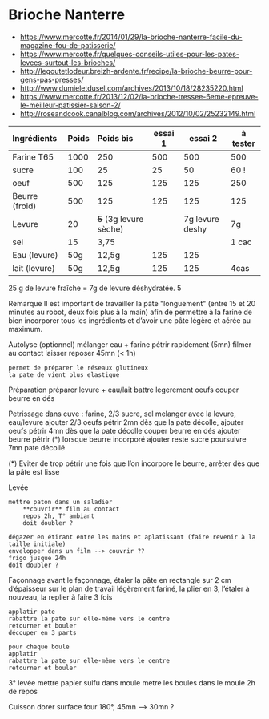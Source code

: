 # Brioche Nanterre
- https://www.mercotte.fr/2014/01/29/la-brioche-nanterre-facile-du-magazine-fou-de-patisserie/
- https://www.mercotte.fr/quelques-conseils-utiles-pour-les-pates-levees-surtout-les-brioches/
- http://legoutetlodeur.breizh-ardente.fr/recipe/la-brioche-beurre-pour-gens-pas-presses/
- http://www.dumieletdusel.com/archives/2013/10/18/28235220.html
- https://www.mercotte.fr/2013/12/02/la-brioche-tressee-6eme-epreuve-le-meilleur-patissier-saison-2/
- http://roseandcook.canalblog.com/archives/2012/10/02/25232149.html


| Ingrédients    | Poids | Poids bis               | essai 1 | essai 2         | à tester  |
| :------------- | :---- | :---------------------- | ------- | --------------- | --------- |
| Farine T65     | 1000  | 250                     | 500     | 500             | 500       |
| sucre          | 100   | 25                      | 25      | 50              | 60      ! |
| oeuf           | 500   | 125                     | 125     | 125             | 250       |
| Beurre (froid) | 500   | 125                     | 125     | 125             | 125       |
| Levure         | 20    | ~~5~~ (3g levure sèche) |         | 7g levure deshy | 7g        |
| sel            | 15    | 3,75                    |         |                 | 1 cac     |
| Eau (levure)   | 50g   | 12,5g                   | 125     | 125             |           |
| lait (levure)  | 50g   | 12,5g                   | 125     | 125             | 4cas      |

25 g de levure fraîche = 7g de levure déshydratée.
5

Remarque
    Il est important de travailler la pâte "longuement" (entre 15 et 20 minutes au robot, deux fois plus à la main) afin de permettre à la farine de bien incorporer tous les ingrédients et d’avoir une pâte légère et aérée au maximum. 


Autolyse (optionnel)
    mélanger eau + farine
    pétrir rapidement (5mn)
    filmer au contact 
    laisser reposer 45mn (< 1h)

    permet de préparer le réseaux glutineux
    la pate de vient plus elastique

Préparation
    préparer levure + eau/lait
    battre legerement oeufs
    couper beurre en dés

Petrissage
    dans cuve : farine, 2/3 sucre, sel
        melanger avec la levure, eau/levure
        ajouter 2/3 oeufs
        pétrir 2mn
        dès que la pate décolle, ajouter oeufs
        pétrir 4mn
        dès que la pate décolle
    couper beurre en dés
        ajouter beurre
        pétrir (*)
        lorsque beurre incorporé
        ajouter reste sucre poursuivre 7mn
        pate décollé

(*) Eviter de trop pétrir une fois que l’on incorpore le beurre, arrêter dès que la pâte est lisse


Levée

    mettre paton dans un saladier 
        **couvrir** film au contact
        repos 2h, T° ambiant
        doit doubler ?

    dégazer en étirant entre les mains et aplatissant (faire revenir à la taille initiale)
    envelopper dans un film --> couvrir ??
    frigo jusque 24h
    doit doubler ?


Façonnage
    avant le façonnage, 
        étaler la pâte en rectangle sur 2 cm d’épaisseur sur le plan de travail légèrement fariné, 
        la plier en 3, l’étaler à nouveau, la replier 
        à faire 3 fois

    applatir pate
    rabattre la pate sur elle-même vers le centre
    retourner et bouler
    découper en 3 parts

    pour chaque boule
    applatir
    rabattre la pate sur elle-même vers le centre
    retourner et bouler

3° levée
    mettre papier sulfu dans moule
    metre les boules dans le moule
    2h de repos

Cuisson
    dorer surface
    four 180°, 45mn --> 30mn ?




